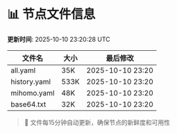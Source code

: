 # 📊 节点文件信息

**更新时间**: 2025-10-10 23:20:28 UTC

| 文件名 | 大小 | 最后修改 |
|--------|------|----------|
| all.yaml | 35K | 2025-10-10 23:20 |
| history.yaml | 533K | 2025-10-10 23:20 |
| mihomo.yaml | 48K | 2025-10-10 23:20 |
| base64.txt | 32K | 2025-10-10 23:20 |

> 🔄 文件每15分钟自动更新，确保节点的新鲜度和可用性
